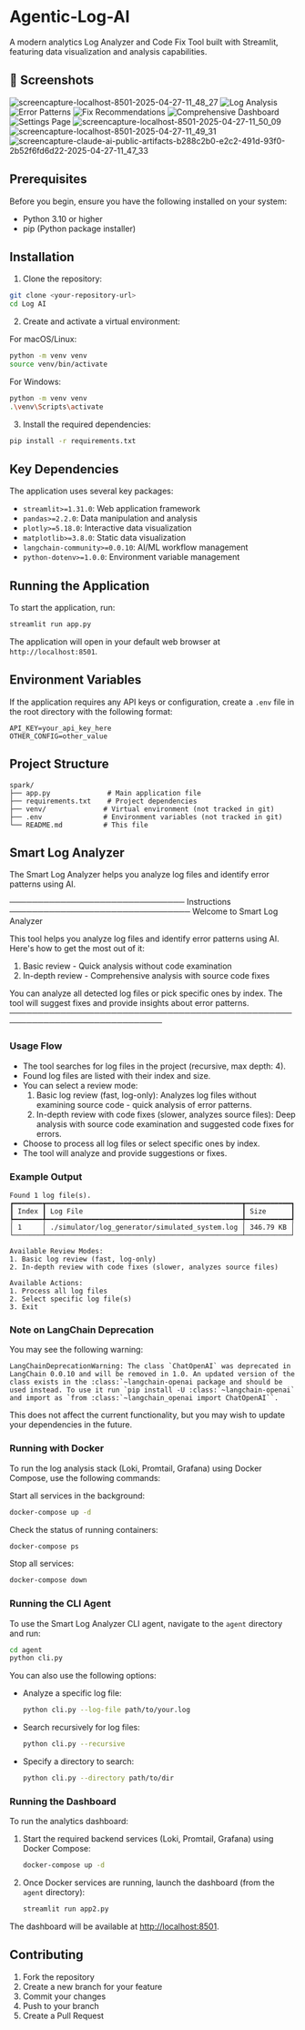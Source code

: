 # Agentic-Log-AI

A modern analytics Log Analyzer and Code Fix Tool built with Streamlit, featuring data visualization and analysis capabilities.

## 📸 Screenshots

![screencapture-localhost-8501-2025-04-27-11_48_27](https://github.com/user-attachments/assets/90ae05ea-0fac-4e64-a485-514ab49afe1d)
![Log Analysis](assets/Screenshot%202025-04-27%20at%2011.48.17%E2%80%AFAM.png)
![Error Patterns](assets/Screenshot%202025-04-27%20at%2011.48.50%E2%80%AFAM.png)
![Fix Recommendations](assets/Screenshot%202025-04-27%20at%2011.49.02%E2%80%AFAM.png)
![Comprehensive Dashboard](assets/screencapture-claude-ai-public-artifacts-b288c2b0-e2c2-491d-93f0-2b52f6fd6d22-2025-04-27-11_46_27.png)
![Settings Page](assets/Screenshot%202025-04-25%20at%205.59.08%E2%80%AFPM.png)
![screencapture-localhost-8501-2025-04-27-11_50_09](https://github.com/user-attachments/assets/af6cf5b7-9bf1-438b-9ded-316145b45f9d)
![screencapture-localhost-8501-2025-04-27-11_49_31](https://github.com/user-attachments/assets/7a54cf42-896c-42a3-ba53-b984d71b689f)
![screencapture-claude-ai-public-artifacts-b288c2b0-e2c2-491d-93f0-2b52f6fd6d22-2025-04-27-11_47_33](https://github.com/user-attachments/assets/45d88d9d-b320-4dce-86ca-e6e36e399010)





## Prerequisites

Before you begin, ensure you have the following installed on your system:
- Python 3.10 or higher
- pip (Python package installer)

## Installation

1. Clone the repository:
```bash
git clone <your-repository-url>
cd Log AI
```

2. Create and activate a virtual environment:

For macOS/Linux:
```bash
python -m venv venv
source venv/bin/activate
```

For Windows:
```bash
python -m venv venv
.\venv\Scripts\activate
```

3. Install the required dependencies:
```bash
pip install -r requirements.txt
```

## Key Dependencies

The application uses several key packages:
- `streamlit>=1.31.0`: Web application framework
- `pandas>=2.2.0`: Data manipulation and analysis
- `plotly>=5.18.0`: Interactive data visualization
- `matplotlib>=3.8.0`: Static data visualization
- `langchain-community>=0.0.10`: AI/ML workflow management
- `python-dotenv>=1.0.0`: Environment variable management

## Running the Application

To start the application, run:
```bash
streamlit run app.py
```

The application will open in your default web browser at `http://localhost:8501`.

## Environment Variables

If the application requires any API keys or configuration, create a `.env` file in the root directory with the following format:

```
API_KEY=your_api_key_here
OTHER_CONFIG=other_value
```

## Project Structure

```
spark/
├── app.py              # Main application file
├── requirements.txt    # Project dependencies
├── venv/              # Virtual environment (not tracked in git)
├── .env               # Environment variables (not tracked in git)
└── README.md          # This file
```

## Smart Log Analyzer

The Smart Log Analyzer helps you analyze log files and identify error patterns using AI.

─────────────────────────────── Instructions ────────────────────────────────
Welcome to Smart Log Analyzer

This tool helps you analyze log files and identify error patterns using AI. Here's how to get the most out of it:

1. Basic review - Quick analysis without code examination
2. In-depth review - Comprehensive analysis with source code fixes

You can analyze all detected log files or pick specific ones by index. The tool will suggest fixes and provide insights about error patterns.
─────────────────────────────────────────────────────────────────────────────

### Usage Flow
- The tool searches for log files in the project (recursive, max depth: 4).
- Found log files are listed with their index and size.
- You can select a review mode:
  1. Basic log review (fast, log-only): Analyzes log files without examining source code - quick analysis of error patterns.
  2. In-depth review with code fixes (slower, analyzes source files): Deep analysis with source code examination and suggested code fixes for errors.
- Choose to process all log files or select specific ones by index.
- The tool will analyze and provide suggestions or fixes.

### Example Output
```
Found 1 log file(s).
┏━━━━━━━┳━━━━━━━━━━━━━━━━━━━━━━━━━━━━━━━━━━━━━━━━━━━━━━━━┳━━━━━━━━━━━┓
┃ Index ┃ Log File                                       ┃ Size      ┃
┡━━━━━━━╇━━━━━━━━━━━━━━━━━━━━━━━━━━━━━━━━━━━━━━━━━━━━━━━━╇━━━━━━━━━━━┩
│ 1     │ ./simulator/log_generator/simulated_system.log │ 346.79 KB │
└───────┴────────────────────────────────────────────────┴───────────┘

Available Review Modes:
1. Basic log review (fast, log-only)
2. In-depth review with code fixes (slower, analyzes source files)

Available Actions:
1. Process all log files
2. Select specific log file(s)
3. Exit
```

### Note on LangChain Deprecation
You may see the following warning:
```
LangChainDeprecationWarning: The class `ChatOpenAI` was deprecated in LangChain 0.0.10 and will be removed in 1.0. An updated version of the class exists in the :class:`~langchain-openai package and should be used instead. To use it run `pip install -U :class:`~langchain-openai` and import as `from :class:`~langchain_openai import ChatOpenAI``.
```
This does not affect the current functionality, but you may wish to update your dependencies in the future.

### Running with Docker
To run the log analysis stack (Loki, Promtail, Grafana) using Docker Compose, use the following commands:

Start all services in the background:
```bash
docker-compose up -d
```

Check the status of running containers:
```bash
docker-compose ps
```

Stop all services:
```bash
docker-compose down
```

### Running the CLI Agent
To use the Smart Log Analyzer CLI agent, navigate to the `agent` directory and run:

```bash
cd agent
python cli.py
```

You can also use the following options:
- Analyze a specific log file:
  ```bash
  python cli.py --log-file path/to/your.log
  ```
- Search recursively for log files:
  ```bash
  python cli.py --recursive
  ```
- Specify a directory to search:
  ```bash
  python cli.py --directory path/to/dir
  ```

### Running the Dashboard
To run the analytics dashboard:

1. Start the required backend services (Loki, Promtail, Grafana) using Docker Compose:
   ```bash
   docker-compose up -d
   ```

2. Once Docker services are running, launch the dashboard (from the `agent` directory):
   ```bash
   streamlit run app2.py
   ```

The dashboard will be available at [http://localhost:8501](http://localhost:8501).

## Contributing

1. Fork the repository
2. Create a new branch for your feature
3. Commit your changes
4. Push to your branch
5. Create a Pull Request
